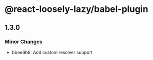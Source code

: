 # @react-loosely-lazy/babel-plugin

## 1.3.0

### Minor Changes

- bbee6b9: Add custom resolver support
